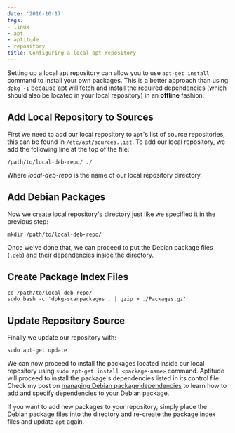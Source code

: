```yaml
---
date: '2016-10-17'
tags:
- linux
- apt
- aptitude
- repository
title: Configuring a local apt repository
---
```


Setting up a local apt repository can allow you to use `apt-get install` command to install your own packages. This is a better approach than using `dpkg -i` because apt will fetch and install the required dependencies (which should also be located in your local repository) in an **offline** fashion.

## Add Local Repository to Sources

First we need to add our local repository to `apt`'s list of source repositories, this can be found in `/etc/apt/sources.list`. To add our local repository, we add the following line at the top of the file:

```
/path/to/local-deb-repo/ ./
```

Where *local-deb-repo* is the name of our local repository directory.

## Add Debian Packages

Now we create local repository's directory just like we specified it in the previous step:

```
mkdir /path/to/local-deb-repo/
```

Once we've done that, we can proceed to put the Debian package files (`.deb`) and their dependencies inside the directory.

<!--more-->

## Create Package Index Files

```
cd /path/to/local-deb-repo/
sudo bash -c 'dpkg-scanpackages . | gzip > ./Packages.gz'
```

## Update Repository Source

Finally we update our repository with:

```
sudo apt-get update
```

We can now proceed to install the packages located inside our local repository using `sudo apt-get install <package-name>` command. Aptitude will proceed to install the package's dependencies listed in its control file. Check my post on [managing Debian package dependencies](2016-10-14-managing-debian-package-dependencies.html) to learn how to add and specify dependencies to your Debian package.

If you want to add new packages to your repository, simply place the Debian package files into the directory and re-create the package index files and update `apt` again.